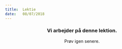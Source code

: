 ```yaml
---
title:  Lektie
date:   08/07/2018
---
```


### <center>Vi arbejder på denne lektion.</center>
<center>Prøv igen senere.</center>